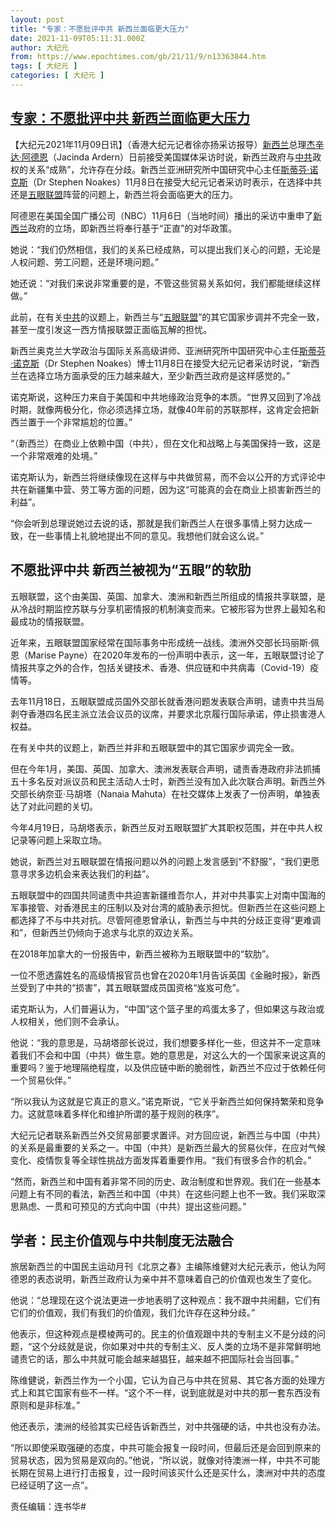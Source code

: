```yaml
---
layout: post
title: "专家：不愿批评中共 新西兰面临更大压力"
date: 2021-11-09T05:11:31.000Z
author: 大纪元
from: https://www.epochtimes.com/gb/21/11/9/n13363844.htm
tags: [ 大纪元 ]
categories: [ 大纪元 ]
---
```

<!--1636434691000-->
[专家：不愿批评中共 新西兰面临更大压力](https://www.epochtimes.com/gb/21/11/9/n13363844.htm)
------

<div>
<p>【大纪元2021年11月09日讯】（香港大纪元记者徐亦扬采访报导）<a href="https://www.epochtimes.com/gb/tag/%E6%96%B0%E8%A5%BF%E5%85%B0.html">新西兰</a>总理<a href="https://www.epochtimes.com/gb/tag/%E6%9D%B0%E8%BE%9B%E8%BE%BE%C2%B7%E9%98%BF%E5%BE%B7%E6%81%A9.html">杰辛达·阿德恩</a>（Jacinda Ardern）日前接受美国媒体采访时说，新西兰政府与<a href="https://www.epochtimes.com/gb/tag/%E4%B8%AD%E5%85%B1.html">中共</a>政权的关系“成熟”，允许存在分歧。新西兰亚洲研究所中国研究中心主任<a href="https://www.epochtimes.com/gb/tag/%E6%96%AF%E8%92%82%E8%8A%AC%C2%B7%E8%AF%BA%E5%85%8B%E6%96%AF.html">斯蒂芬·诺克斯</a>（Dr Stephen Noakes）11月8日在接受大纪元记者采访时表示，在选择中共还是<a href="https://www.epochtimes.com/gb/tag/%E4%BA%94%E7%9C%BC%E8%81%94%E7%9B%9F.html">五眼联盟</a>阵营的问题上，新西兰将会面临更大的压力。</p><p>阿德恩在美国全国广播公司（NBC）11月6日（当地时间）播出的采访中重申了<a href="https://www.epochtimes.com/gb/tag/%E6%96%B0%E8%A5%BF%E5%85%B0.html">新西兰</a>政府的立场，即新西兰将奉行基于“正直”的对华政策。</p><p>她说：“我们仍然相信，我们的关系已经成熟，可以提出我们关心的问题，无论是人权问题、劳工问题，还是环境问题。”</p><p>她还说：“对我们来说非常重要的是，不管这些贸易关系如何，我们都能继续这样做。”</p><p>此前，在有关<a href="https://www.epochtimes.com/gb/tag/%E4%B8%AD%E5%85%B1.html">中共</a>的议题上，新西兰与“<a href="https://www.epochtimes.com/gb/tag/%E4%BA%94%E7%9C%BC%E8%81%94%E7%9B%9F.html">五眼联盟</a>”的其它国家步调并不完全一致，甚至一度引发这一西方情报联盟正面临瓦解的担忧。</p><p>新西兰奥克兰大学政治与国际关系高级讲师、亚洲研究所中国研究中心主任<a href="https://www.epochtimes.com/gb/tag/%E6%96%AF%E8%92%82%E8%8A%AC%C2%B7%E8%AF%BA%E5%85%8B%E6%96%AF.html">斯蒂芬·诺克斯</a>（Dr Stephen Noakes）博士11月8日在接受大纪元记者采访时说，“新西兰在选择立场方面承受的压力越来越大，至少新西兰政府是这样感觉的。”</p><p>诺克斯说，这种压力来自于美国和中共地缘政治竞争的本质。“世界又回到了冷战时期，就像两极分化，你必须选择立场，就像40年前的苏联那样，这肯定会把新西兰置于一个非常尴尬的位置。”</p><p>“（新西兰）在商业上依赖中国（中共），但在文化和战略上与美国保持一致，这是一个非常艰难的处境。”</p><p>诺克斯认为，新西兰将继续像现在这样与中共做贸易，而不会以公开的方式评论中共在新疆集中营、劳工等方面的问题，因为这“可能真的会在商业上损害新西兰的利益”。</p><p>“你会听到总理说她过去说的话，那就是我们新西兰人在很多事情上努力达成一致，在一些事情上礼貌地提出不同的意见。我想他们就会这么说。”</p><h2>不愿批评中共 新西兰被视为“五眼”的软肋</h2><p>五眼联盟，这个由美国、英国、加拿大、澳洲和新西兰所组成的情报共享联盟，是从冷战时期监控苏联与分享机密情报的机制演变而来。它被形容为世界上最知名和最成功的情报联盟。</p><p>近年来，五眼联盟国家经常在国际事务中形成统一战线。澳洲外交部长玛丽斯·佩恩（Marise Payne）在2020年发布的一份声明中表示，这一年，五眼联盟讨论了情报共享之外的合作，包括关键技术、香港、供应链和中共病毒（Covid-19）疫情等。</p><p>去年11月18日，五眼联盟成员国外交部长就香港问题发表联合声明，谴责中共当局剥夺香港四名民主派立法会议员的议席，并要求北京履行国际承诺，停止损害港人权益。</p><p>在有关中共的议题上，新西兰并非和五眼联盟中的其它国家步调完全一致。</p><p>但在今年1月，美国、英国、加拿大、澳洲发表联合声明，谴责香港政府非法抓捕五十多名反对派议员和民主活动人士时，新西兰没有加入此次联合声明。新西兰外交部长纳奈亚·马胡塔（Nanaia Mahuta）在社交媒体上发表了一份声明，单独表达了对此问题的关切。</p><p>今年4月19日，马胡塔表示，新西兰反对五眼联盟扩大其职权范围，并在中共人权记录等问题上采取立场。</p><p>她说，新西兰对五眼联盟在情报问题以外的问题上发言感到“不舒服”，“我们更愿意寻求多边机会来表达我们的利益”。</p><p>五眼联盟中的四国共同谴责中共迫害新疆维吾尔人，并对中共事实上对南中国海的军事接管、对香港民主的压制以及对台湾的威胁表示担忧。但新西兰在这些问题上都选择了不与中共对抗。尽管阿德恩曾承认，新西兰与中共的分歧正变得“更难调和”，但新西兰仍倾向于追求与北京的双边关系。</p><p>在2018年加拿大的一份报告中，新西兰被称为五眼联盟中的“软肋”。</p><p>一位不愿透露姓名的高级情报官员也曾在2020年1月告诉英国《金融时报》，新西兰受到了中共的“损害”，其五眼联盟成员国资格“岌岌可危”。</p><p>诺克斯认为，人们普遍认为，“中国”这个篮子里的鸡蛋太多了，但如果这与政治或人权相关，他们则不会承认。</p><p>他说：“我的意思是，马胡塔部长说过，我们想要多样化一些，但这并不一定意味着我们不会和中国（中共）做生意。她的意思是，对这么大的一个国家来说这真的重要吗？鉴于地理隔绝程度，以及供应链中断的脆弱性，新西兰不应过于依赖任何一个贸易伙伴。”</p><p>“所以我认为这就是它真正的意义。”诺克斯说，“它关乎新西兰如何保持繁荣和竞争力。这就意味着多样化和维护所谓的基于规则的秩序”。</p><p>大纪元记者联系新西兰外交贸易部要求置评。对方回应说，新西兰与中国（中共）的关系是最重要的关系之一。中国（中共）是新西兰最大的贸易伙伴，在应对气候变化、疫情恢复等全球性挑战方面发挥着重要作用。“我们有很多合作的机会。”</p><p>“然而，新西兰和中国有着非常不同的历史、政治制度和世界观。我们在一些基本问题上有不同的看法，新西兰和中国（中共）在这些问题上也不一致。我们采取深思熟虑、一贯和可预见的方式向中国（中共）提出这些问题。”</p><h2>学者：民主价值观与中共制度无法融合</h2><p>旅居新西兰的中国民主运动月刊《北京之春》主编陈维健对大纪元表示，他认为阿德恩的表态说明，新西兰政府认为亲中并不意味着自己的价值观也发生了变化。</p><p>他说：“总理现在这个说法更进一步地表明了这种观点：我不跟中共闹翻，它们有它们的价值观，我们有我们的价值观，我们允许存在这种分歧。”</p><p>他表示，但这种观点是模棱两可的。民主的价值观跟中共的专制主义不是分歧的问题，“这个分歧就是说，你如果对中共的专制主义、反人类的立场不是非常鲜明地谴责它的话，那么中共就可能会越来越猖狂，越来越不把国际社会当回事。”</p><p>陈维健说，新西兰作为一个小国，它认为自己与中共在贸易、其它各方面的处理方式上和其它国家有些不一样。“这个不一样，说到底就是对中共的那一套东西没有原则和是非标准。”</p><p>他还表示，澳洲的经验其实已经告诉新西兰，对中共强硬的话，中共也没有办法。</p><p>“所以即使采取强硬的态度，中共可能会报复一段时间，但最后还是会回到原来的贸易状态，因为贸易是双向的。”他说，“所以说，就像对待澳洲一样，中共不可能长期在贸易上进行打击报复，过一段时间该买什么还是买什么，澳洲对中共的态度已经证明了这一点”。</p><p>责任编辑：连书华#</p>
</div>
